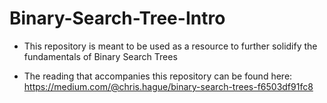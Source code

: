 # Binary-Search-Tree-Intro

- This repository is meant to be used as a resource to further solidify the fundamentals of Binary Search Trees

- The reading that accompanies this repository can be found here: https://medium.com/@chris.hague/binary-search-trees-f6503df91fc8
